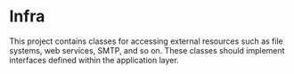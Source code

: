 # Infra

This project contains classes for accessing external resources such as file systems, web services, SMTP, and so on. These classes should implement interfaces defined within the application layer.
